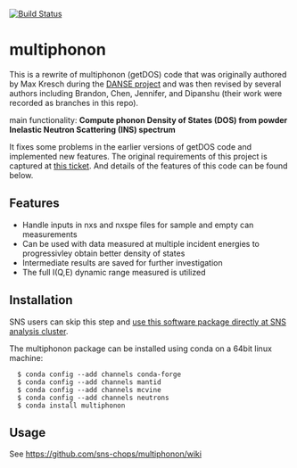 [![Build Status](https://travis-ci.org/sns-chops/multiphonon.svg?branch=master)](https://travis-ci.org/sns-chops/multiphonon) 
# multiphonon
This is a rewrite of multiphonon (getDOS) code that was originally authored by 
Max Kresch during the [DANSE project](http://danse.us/) and
was then revised by several authors including Brandon, Chen, Jennifer, and Dipanshu
(their work were recorded as branches in this repo).

main functionality: **Compute phonon Density of States (DOS) from powder Inelastic Neutron Scattering (INS) spectrum**

It fixes some problems in the earlier versions of getDOS code and implemented new features.
The original requirements of this project is captured at [this ticket](https://github.com/sns-chops/multiphonon/issues/32).
And details of the features of this code can be found below.

## Features

* Handle inputs in nxs and nxspe files for sample and empty can measurements
* Can be used with data measured at multiple incident energies to progressivley obtain better density of states
* Intermediate results are saved for further investigation
* The full I(Q,E) dynamic range measured is utilized

## Installation
SNS users can skip this step and [use this software package directly at SNS analysis cluster](https://github.com/sns-chops/multiphonon/wiki#getdos-at-sns-analysis-cluster-using-jupyter). 

The multiphonon package can be installed using conda on a 64bit linux machine:

      $ conda config --add channels conda-forge
      $ conda config --add channels mantid
      $ conda config --add channels mcvine
      $ conda config --add channels neutrons
      $ conda install multiphonon

## Usage

See https://github.com/sns-chops/multiphonon/wiki

